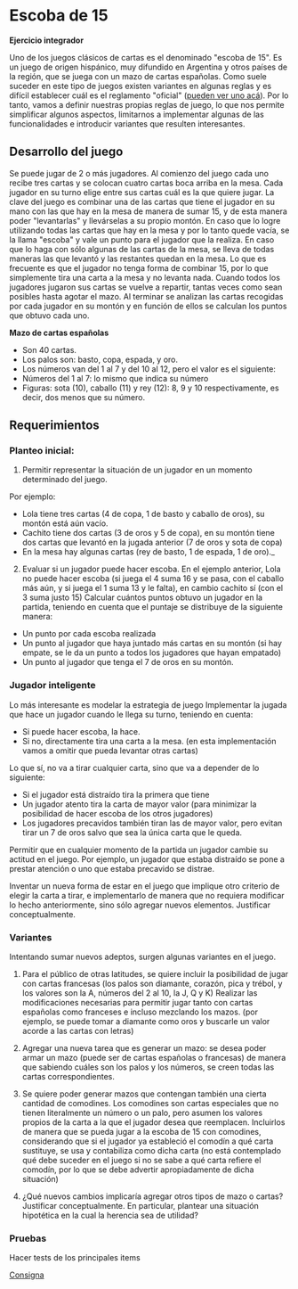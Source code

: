 # Escoba de 15

**Ejercicio integrador**


Uno de los juegos clásicos de cartas es el denominado "escoba de 15". Es un juego de origen hispánico, muy difundido en Argentina y otros países de la región, que se juega con un mazo de cartas españolas.
Como suele suceder en este tipo de juegos existen variantes en algunas reglas y es difícil establecer cuál es el reglamento "oficial" ([pueden ver uno acá](https://www.wikiwand.com/es/Escoba_del_15)). Por lo tanto, vamos a definir nuestras propias reglas de juego, lo que nos permite simplificar algunos aspectos, limitarnos a implementar algunas de las funcionalidades e introducir variantes que resulten interesantes. 

## Desarrollo del juego

Se puede jugar de 2 o más jugadores. Al comienzo del juego cada uno recibe tres cartas y se colocan cuatro cartas boca arriba en la mesa. Cada jugador en su turno elige entre sus cartas cuál es la que quiere jugar. La clave del juego es combinar una de las cartas que tiene el jugador en su mano con las que hay en la mesa de manera de sumar 15, y de esta manera poder "levantarlas" y llevárselas a su propio montón. En caso que lo logre utilizando todas las cartas que hay en la mesa y por lo tanto quede vacía, se la llama "escoba" y vale un punto para el jugador que la realiza. En caso que lo haga con sólo algunas de las cartas de la mesa, se lleva de todas maneras las que levantó y las restantes quedan en la mesa. Lo que es frecuente es que el jugador no tenga forma de combinar 15, por lo que simplemente tira una carta a la mesa y no levanta nada. 
Cuando todos los jugadores jugaron sus cartas se vuelve a repartir, tantas veces como sean posibles hasta agotar el mazo. Al terminar se analizan las cartas recogidas por cada jugador en su montón y en función de ellos se calculan los puntos que obtuvo cada uno.

**Mazo de cartas españolas**
- Son 40 cartas.
- Los palos son: basto, copa, espada, y oro. 
- Los números van del 1 al 7 y del 10 al 12, pero el valor es el siguiente:
- Números del 1 al 7: lo mismo que indica su número
- Figuras: sota (10), caballo (11) y rey (12): 8, 9 y 10 respectivamente, es decir, dos menos que su número. 

## Requerimientos

### Planteo inicial:

1. Permitir representar la situación de un jugador en un momento determinado del juego. 

Por ejemplo:
- Lola tiene tres cartas (4 de copa, 1 de basto y caballo de oros), su montón está aún vacío. 
- Cachito tiene dos cartas (3 de oros y 5 de copa), en su montón tiene dos cartas que levantó en la jugada anterior (7 de oros y sota de copa) 
- En la mesa hay algunas cartas (rey de basto, 1 de espada, 1 de oro)._

2. Evaluar si un jugador puede hacer escoba. 
En el ejemplo anterior, Lola no puede hacer escoba (si juega el 4 suma 16 y se pasa, con el caballo más aún, y si juega el 1 suma 13 y le falta), en cambio cachito sí (con el 3 suma justo 15)
Calcular cuántos puntos obtuvo un jugador en la partida, teniendo en cuenta que el puntaje se distribuye de la siguiente manera:
- Un punto por cada escoba realizada
- Un punto al jugador que haya juntado más cartas en su montón (si hay empate, se le da un punto a todos los jugadores que hayan empatado)
- Un punto al jugador que tenga el 7 de oros en su montón.

### Jugador inteligente

Lo más interesante es modelar la estrategia de juego
Implementar la jugada que hace un jugador cuando le llega su turno, teniendo en cuenta:
  - Si puede hacer escoba, la hace.
  - Si no, directamente tira una carta a la mesa. (en esta implementación vamos a omitir que pueda levantar otras cartas)

Lo que sí, no va a tirar cualquier carta, sino que va a depender de lo siguiente:
  - Si el jugador está distraído tira la primera que tiene
  - Un jugador atento tira la carta de mayor valor (para minimizar la posibilidad de hacer escoba de los otros jugadores)
  - Los jugadores precavidos también tiran las de mayor valor, pero evitan tirar un 7 de oros salvo que sea la única carta que le queda.  

Permitir que en cualquier momento de la partida un jugador cambie su actitud en el juego. Por ejemplo, un jugador que  estaba distraído se pone a prestar atención o uno que estaba precavido se distrae. 

Inventar un nueva forma de estar en el juego que implique otro criterio de elegir la carta a tirar, e implementarlo de manera que no requiera modificar lo hecho anteriormente, sino sólo agregar nuevos elementos. Justificar conceptualmente.

### Variantes

Intentando sumar nuevos adeptos, surgen algunas variantes en el juego.

1. Para el público de otras latitudes, se quiere incluir la posibilidad de jugar con cartas francesas (los palos son diamante, corazón, pica y trébol, y los valores son la A, números del 2 al 10, la J, Q y K) Realizar las modificaciones necesarias para permitir jugar tanto con cartas españolas como franceses e incluso mezclando los mazos. (por ejemplo, se puede tomar a diamante como oros y buscarle un valor acorde a las cartas con letras)

2. Agregar una nueva tarea que es generar un mazo: se desea poder armar un mazo (puede ser de cartas españolas o francesas) de manera que sabiendo cuáles son los palos y los números, se creen todas las cartas correspondientes. 
3. Se quiere poder generar mazos que contengan también una cierta cantidad de comodines. Los comodines son cartas especiales que no tienen literalmente un número o un palo, pero asumen los valores propios de la carta a la que el jugador desea que reemplacen. Incluirlos de manera que se pueda jugar a la escoba de 15 con comodines, considerando que si el jugador ya estableció el comodín a qué carta sustituye, se usa y contabiliza como dicha carta (no está contemplado qué debe suceder en el juego si no se sabe a qué carta refiere el comodín, por lo que se debe advertir apropiadamente de dicha situación) 
4. ¿Qué nuevos cambios implicaría agregar otros tipos de mazo o cartas? Justificar conceptualmente. En particular, plantear una situación hipotética en la cual la herencia sea de utilidad? 


### Pruebas
Hacer tests de los principales items

[Consigna](https://docs.google.com/document/d/1FnnmSwEuaWQN_L8nA4MWfyL30quYUmusHO9z5p_Onco/)
